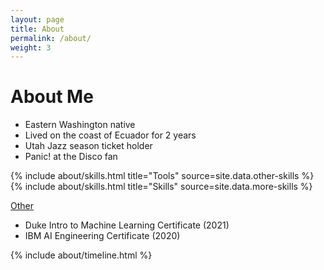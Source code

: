 ```yaml
---
layout: page
title: About
permalink: /about/
weight: 3
---
```


# **About Me**

* Eastern Washington native
* Lived on the coast of Ecuador for 2 years
* Utah Jazz season ticket holder
* Panic! at the Disco fan

<div class="row">
{% include about/skills.html title="Tools" source=site.data.other-skills %}
{% include about/skills.html title="Skills" source=site.data.more-skills %}
</div>

<u>Other</u>
* Duke Intro to Machine Learning Certificate (2021)
* IBM AI Engineering Certificate (2020)


<div class="row">
{% include about/timeline.html %}
</div>
